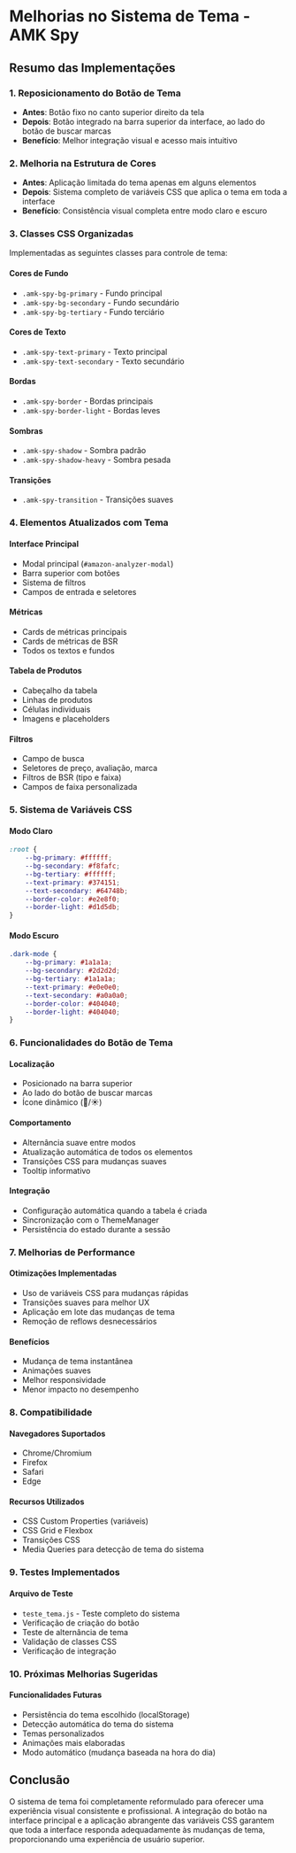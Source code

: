 # Melhorias no Sistema de Tema - AMK Spy

## Resumo das Implementações

### 1. Reposicionamento do Botão de Tema
- **Antes**: Botão fixo no canto superior direito da tela
- **Depois**: Botão integrado na barra superior da interface, ao lado do botão de buscar marcas
- **Benefício**: Melhor integração visual e acesso mais intuitivo

### 2. Melhoria na Estrutura de Cores
- **Antes**: Aplicação limitada do tema apenas em alguns elementos
- **Depois**: Sistema completo de variáveis CSS que aplica o tema em toda a interface
- **Benefício**: Consistência visual completa entre modo claro e escuro

### 3. Classes CSS Organizadas
Implementadas as seguintes classes para controle de tema:

#### Cores de Fundo
- `.amk-spy-bg-primary` - Fundo principal
- `.amk-spy-bg-secondary` - Fundo secundário  
- `.amk-spy-bg-tertiary` - Fundo terciário

#### Cores de Texto
- `.amk-spy-text-primary` - Texto principal
- `.amk-spy-text-secondary` - Texto secundário

#### Bordas
- `.amk-spy-border` - Bordas principais
- `.amk-spy-border-light` - Bordas leves

#### Sombras
- `.amk-spy-shadow` - Sombra padrão
- `.amk-spy-shadow-heavy` - Sombra pesada

#### Transições
- `.amk-spy-transition` - Transições suaves

### 4. Elementos Atualizados com Tema

#### Interface Principal
- Modal principal (`#amazon-analyzer-modal`)
- Barra superior com botões
- Sistema de filtros
- Campos de entrada e seletores

#### Métricas
- Cards de métricas principais
- Cards de métricas de BSR
- Todos os textos e fundos

#### Tabela de Produtos
- Cabeçalho da tabela
- Linhas de produtos
- Células individuais
- Imagens e placeholders

#### Filtros
- Campo de busca
- Seletores de preço, avaliação, marca
- Filtros de BSR (tipo e faixa)
- Campos de faixa personalizada

### 5. Sistema de Variáveis CSS

#### Modo Claro
```css
:root {
    --bg-primary: #ffffff;
    --bg-secondary: #f8fafc;
    --bg-tertiary: #ffffff;
    --text-primary: #374151;
    --text-secondary: #64748b;
    --border-color: #e2e8f0;
    --border-light: #d1d5db;
}
```

#### Modo Escuro
```css
.dark-mode {
    --bg-primary: #1a1a1a;
    --bg-secondary: #2d2d2d;
    --bg-tertiary: #1a1a1a;
    --text-primary: #e0e0e0;
    --text-secondary: #a0a0a0;
    --border-color: #404040;
    --border-light: #404040;
}
```

### 6. Funcionalidades do Botão de Tema

#### Localização
- Posicionado na barra superior
- Ao lado do botão de buscar marcas
- Ícone dinâmico (🌙/☀️)

#### Comportamento
- Alternância suave entre modos
- Atualização automática de todos os elementos
- Transições CSS para mudanças suaves
- Tooltip informativo

#### Integração
- Configuração automática quando a tabela é criada
- Sincronização com o ThemeManager
- Persistência do estado durante a sessão

### 7. Melhorias de Performance

#### Otimizações Implementadas
- Uso de variáveis CSS para mudanças rápidas
- Transições suaves para melhor UX
- Aplicação em lote das mudanças de tema
- Remoção de reflows desnecessários

#### Benefícios
- Mudança de tema instantânea
- Animações suaves
- Melhor responsividade
- Menor impacto no desempenho

### 8. Compatibilidade

#### Navegadores Suportados
- Chrome/Chromium
- Firefox
- Safari
- Edge

#### Recursos Utilizados
- CSS Custom Properties (variáveis)
- CSS Grid e Flexbox
- Transições CSS
- Media Queries para detecção de tema do sistema

### 9. Testes Implementados

#### Arquivo de Teste
- `teste_tema.js` - Teste completo do sistema
- Verificação de criação do botão
- Teste de alternância de tema
- Validação de classes CSS
- Verificação de integração

### 10. Próximas Melhorias Sugeridas

#### Funcionalidades Futuras
- Persistência do tema escolhido (localStorage)
- Detecção automática do tema do sistema
- Temas personalizados
- Animações mais elaboradas
- Modo automático (mudança baseada na hora do dia)

## Conclusão

O sistema de tema foi completamente reformulado para oferecer uma experiência visual consistente e profissional. A integração do botão na interface principal e a aplicação abrangente das variáveis CSS garantem que toda a interface responda adequadamente às mudanças de tema, proporcionando uma experiência de usuário superior. 